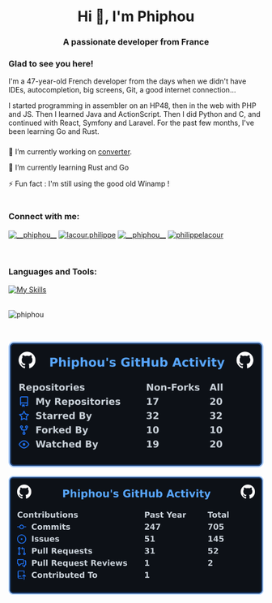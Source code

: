 <h1 align="center">Hi 👋, I'm Phiphou</h1>
<h3 align="center">A passionate developer from France</h3>

### Glad to see you here!

I'm a 47-year-old French developer from the days when we didn't have IDEs, autocompletion, big screens, Git, a good internet connection...

I started programming in assembler on an HP48, then in the web with PHP and JS. Then I learned Java and ActionScript. Then I did Python and C, and continued with React, Symfony and Laravel. For the past few months, I've been learning Go and Rust.
<br/>

<h3 align="left"></h3>

🔭 I’m currently working on [converter](https://github.com/phiphou/converter).

🌱 I’m currently learning Rust and Go

⚡ Fun fact : I'm still using the good old Winamp !
<br>
<br>

<h3 align="left">Connect with me:</h3>
<p align="left">
<a href="https://twitter.com/__phiphou__" target="blank"><img align="center" src="https://raw.githubusercontent.com/rahuldkjain/github-profile-readme-generator/master/src/images/icons/Social/twitter.svg" alt="__phiphou__" height="30" width="40" /></a>
<a href="https://fb.com/lacour.philippe" target="blank"><img align="center" src="https://raw.githubusercontent.com/rahuldkjain/github-profile-readme-generator/master/src/images/icons/Social/facebook.svg" alt="lacour.philippe" height="30" width="40" /></a>
<a href="https://instagram.com/__phiphou__" target="blank"><img align="center" src="https://raw.githubusercontent.com/rahuldkjain/github-profile-readme-generator/master/src/images/icons/Social/instagram.svg" alt="__phiphou__" height="30" width="40" /></a>
<a href="https://www.youtube.com/c/philippelacour" target="blank"><img align="center" src="https://raw.githubusercontent.com/rahuldkjain/github-profile-readme-generator/master/src/images/icons/Social/youtube.svg" alt="philippelacour" height="30" width="40" /></a>
</p>
<br>
<h3 align="left">Languages and Tools:</h3>

[![My Skills](https://skillicons.dev/icons?i=adonis,angular,bootstrap,bun,c,cpp,cmake,css,docker,git,github,go,graphql,html,htmx,java,js,jest,laravel,linux,mongodb,mysql,nodejs,ps,php,pnpm,postgres,postman,react,py,redis,redux,rust,sqlite,solidjs,symfony,tailwind,tauri,ts,ubuntu,vite,vitest,vscode,wasm,windows&perline=15)](https://skillicons.dev)
<br><br>

<p><img align="center" src="https://github-readme-stats.vercel.app/api/top-langs?username=phiphou&show_icons=true&locale=en&layout=compact&theme=ayu-mirage&count_private=true" alt="phiphou" /></p>
<br>
<!-- <p><img align="center" src="https://github-readme-stats.vercel.app/api?username=phiphou&show_icons=true&locale=en&theme=ayu-mirage&count_private=true" alt="phiphou" /></p>
<br>
<p><img align="center" src="https://github-readme-streak-stats.herokuapp.com/?user=phiphou&theme=ayu-mirage&count_private=true" alt="phiphou" /></p> -->

[![My user statistics](https://raw.githubusercontent.com/phiphou/phiphou/refs/heads/main/images/repos.svg)](https://github.com/cicirello/user-statistician)

[![My user statistics](https://raw.githubusercontent.com/phiphou/phiphou/refs/heads/main/images/contribs.svg)](https://github.com/cicirello/user-statistician)
